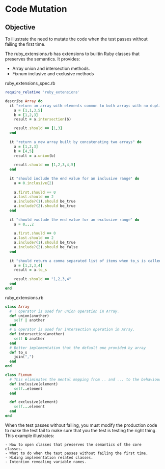 # Code Mutation #

## Objective ##

To illustrate the need to mutate the code when the test passes without failing the first time.

The ruby_extensions.rb has extensions to builtin Ruby classes that preserves the semantics. It provides:

- Array union and intersection methods. 
- Fixnum inclusive and exclusive methods

ruby_extensions_spec.rb

```ruby
require_relative 'ruby_extensions'

describe Array do
  it "return an array with elements common to both arrays with no duplicates" do
    a = [1,1,3,5]
    b = [1,2,3]
    result = a.intersection(b)

    result.should == [1,3]
  end
  
  it "return a new array built by concatenating two arrays" do
    a = [1,2,3]
    b = [4,5]
    result = a.union(b)
    
    result.should == [1,2,3,4,5]
  end
  
  it "should include the end value for an inclusive range" do
    a = 0.inclusive(2)
    
    a.first.should == 0
    a.last.should == 2
    a.include?(1).should be_true
    a.include?(2).should be_true
  end
  
  it "should exclude the end value for an exclusive range" do
    a = 0...2
    
    a.first.should == 0
    a.last.should == 2
    a.include?(1).should be_true 
    a.include?(2).should be_false
  end
  
  it "should return a comma separated list of items when to_s is called" do
    a = [1,2,3,4]
    result = a.to_s
    
    result.should == "1,2,3,4"
  end
end
```

ruby_extensions.rb

```ruby
class Array  
  # | operator is used for union operation in Array.
  def union(another)  
    self | another  
  end  
  # & operator is used for intersection operation in Array.
  def intersection(another)  
    self & another  
  end  
  # Better implementation that the default one provided by array
  def to_s
    join(",")
  end
end

class Fixnum
  # This eliminates the mental mapping from .. and ... to the behaviour of the methods.
  def inclusive(element)
    self..element
  end

  def exclusive(element)
    self...element
  end
end
```

When the test passes without failing, you must modify the production code to make the test fail to make sure that you the test is testing the right thing. This example illustrates:

	- How to open classes that preserves the semantics of the core classes.
	- What to do when the test passes without failing the first time.
	- Hiding implementation related classes.
	- Intention revealing variable names.
